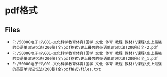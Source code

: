 # pdf格式

## Files

- `F:/5000G电子书\G01-文化科学教育体育(国学 文化 体育 教程 教材)\课程\史上最强的英语单词记忆法(200张)全\pdf格式\史上最强的英语单词记忆法(200张)全-2.pdf`
- `F:/5000G电子书\G01-文化科学教育体育(国学 文化 体育 教程 教材)\课程\史上最强的英语单词记忆法(200张)全\pdf格式\史上最强的英语单词记忆法(200张)全_1.pdf`
- `F:/5000G电子书\G01-文化科学教育体育(国学 文化 体育 教程 教材)\课程\史上最强的英语单词记忆法(200张)全\pdf格式\files.txt`
